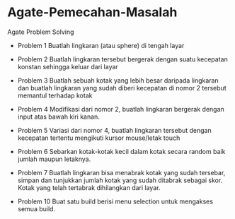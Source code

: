 # Agate-Pemecahan-Masalah

Agate Problem Solving

- Problem 1
  Buatlah lingkaran (atau sphere) di tengah layar

- Problem 2
  Buatlah lingkaran tersebut bergerak dengan suatu kecepatan konstan sehingga keluar dari layar

- Problem 3
  Buatlah sebuah kotak yang lebih besar daripada lingkaran dan buatlah lingkaran yang sudah diberi kecepatan di nomor 2 tersebut memantul terhadap kotak

- Problem 4
  Modifikasi dari nomor 2, buatlah lingkaran bergerak dengan input atas bawah kiri kanan.

- Problem 5
  Variasi dari nomor 4, buatlah lingkaran tersebut dengan kecepatan tertentu mengikuti kursor mouse/letak touch

- Problem 6
  Sebarkan kotak-kotak kecil dalam kotak secara random baik jumlah maupun letaknya.

- Problem 7
  Buatlah lingkaran bisa menabrak kotak yang sudah tersebar, simpan dan tunjukkan jumlah kotak yang sudah ditabrak sebagai skor. Kotak yang telah tertabrak dihilangkan dari layar.

- Problem 10
  Buat satu build berisi menu selection untuk mengakses semua build.
